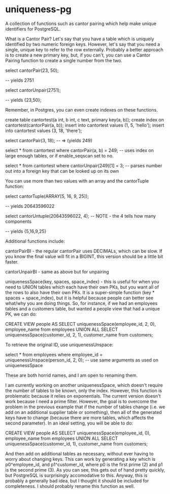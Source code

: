 uniqueness-pg
=============

A collection of functions such as cantor pairing which help make unique identifiers for PostgreSQL.

What is a Cantor Pair?  Let's say that you have a table which is uniquely identified by two numeric foreign keys.  However, let's say that you need a single, unique key to refer to the row externally.  Probably a better approach is to create a new primary key, but, if you can't, you can use a Cantor Pairing function to create a single number from the two.

  select cantorPair(23, 50);

  -- yields 2751

  select cantorUnpair(2751);

  -- yields {23,50};

Remember, in Postgres, you can even create indexes on these functions.

  create table cantortest(a int, b int, c text, primary key(a, b));
  create index on cantortest(cantorPair(a, b));
  insert into cantortest values (1, 5, 'hello');
  insert into cantortest values (3, 18, 'there');

  select cantorPair(3, 18); -- =>  (yields 249)

  select * from cantortest where cantorPair(a, b) = 249; -- uses index on large enough tables, or if enable_seqscan set to no.

  select * from cantortest where cantorUnpair(249)[1] = 3; -- parses number out into a foreign key that can be looked up on its own

You can use more than two values with an array and the cantorTuple function:

  select cantorTuple(ARRAY[5, 16, 9, 25]);

  -- yields 20643596022

  select cantorUntuple(20643596022, 4); -- NOTE - the 4 tells how many components

  -- yields {5,16,9,25}

Additional functions include:

  cantorPairBI - the regular cantorPair uses DECIMALs, which can be slow.  If you know the final value will fit in a BIGINT, this version should be a little bit faster.
 
  cantorUnpairBI - same as above but for unpairing

  uniquenessSpace(key, spaces, space_index) - this is useful for when you need to UNION tables which each have their own PKs, but you want all of the rows to also have their own PKs.  It is a super-simple function (key * spaces + space_index), but it is helpful because people can better see what/why you are doing things.  So, for instance, if we had an employees tables and a customers table, but wanted a people view that had a unique PK, we can do:

  CREATE VIEW people AS 
     SELECT uniquenessSpace(employee_id, 2, 0), employee_name from employees
     UNION ALL
     SELECT uniquenessSpace(customer_id, 2, 1), customer_name from customers;

To retrieve the original ID, use uniquenessUnspace:

  select * from employees where employee_id = uniquenessUnspace(person_id, 2, 0); -- use same arguments as used on uniquenessSpace

These are both horrid names, and I am open to renaming them.

I am currently working on another uniquenessSpace, which doesn't require the number of tables to be known, only the index.  However, this function is problematic because it relies on exponentials.  The current version doesn't work because I need a prime filter.  However, the goal is to overcome the problem in the previous example that if the number of tables change (i.e. we add on an additional supplier table or something), then all of the generated keys have to change (because there are more tables, which affects the second parameter).  In an ideal setting, you will be able to do:

CREATE VIEW people AS 
     SELECT uniquenessSpace(employee_id, 0), employee_name from employees
     UNION ALL
     SELECT uniquenessSpace(customer_id, 1), customer_name from customers;

And then add on additional tables as necessary, without ever having to worry about changing keys.  This can work by generating a key which is p0^employee_id, and p1^customer_id, where p0 is the first prime (2) and p1 is the second prime (3).  As you can see, this gets out of hand pretty quickly, but PostgreSQL is surprisingly accomodative to this.  Anyway, this is probably a generally bad idea, but I thought it should be included for completeness.  I should probably rename this function as well.

